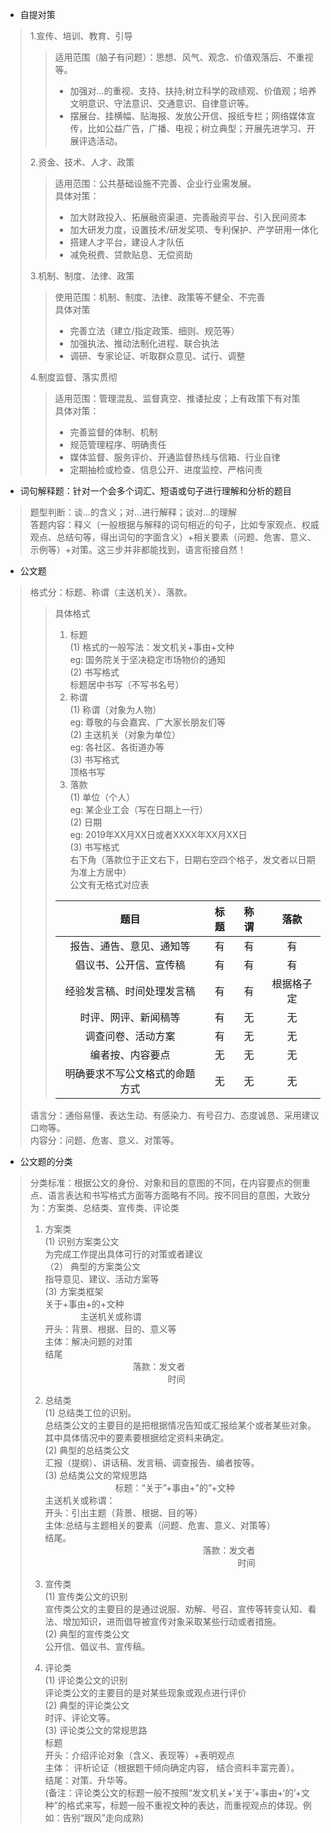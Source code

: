 * 自提对策<br>
> 1.宣传、培训、教育、引导<br>
>> 适用范围（脑子有问题）：思想、风气、观念、价值观落后、不重视等。
>> * 加强对...的重视、支持、扶持;树立科学的政绩观、价值观；培养文明意识、守法意识、交通意识、自律意识等。<br>
>> * 摆展台、挂横幅、贴海报、发放公开信、报纸专栏；网络媒体宣传，比如公益广告，广播、电视；树立典型；开展先进学习、开展评选活动。<br>
>>
> 2.资金、技术、人才、政策<br>
>> 适用范围：公共基础设施不完善、企业行业需发展。<br>
>> 具体对策：<br>
>> * 加大财政投入、拓展融资渠道、完善融资平台、引入民间资本<br>
>> * 加大研发力度，设置技术/研发奖项、专利保护、产学研用一体化<br>
>> * 搭建人才平台，建设人才队伍<br>
>> * 减免税费、贷款贴息、无偿资助<br>
>> 
> 3.机制、制度、法律、政策<br>
>> 使用范围：机制、制度、法律、政策等不健全、不完善<br>
>> 具体对策<br>
>> * 完善立法（建立/指定政策、细则、规范等）<br>
>> * 加强执法、推动法制化进程、联合执法<br>
>> * 调研、专家论证、听取群众意见、试行、调整<br>
>> 
> 4.制度监督、落实贯彻<br>
>> 适用范围：管理混乱、监督真空、推诿扯皮；上有政策下有对策<br>
>> 具体对策：<br>
>> * 完善监督的体制、机制<br>
>> * 规范管理程序、明确责任<br>
>> * 媒体监督、服务评价、开通监督热线与信箱、行业自律<br>
>> * 定期抽检或检查、信息公开、进度监控、严格问责<br>

* 词句解释题：针对一个会多个词汇、短语或句子进行理解和分析的题目<br>
> 题型判断：谈...的含义；对...进行解释；谈对...的理解<br>
> 答题内容：释义（一般根据与解释的词句相近的句子，比如专家观点、权威观点、总结句等，得出词句的字面含义）+相关要素（问题、危害、意义、示例等）+对策。这三步并非都能找到，语言衔接自然！<br>

* 公文题<br>
> 格式分：标题、称谓（主送机关）、落款。<br>
>> 具体格式<br>
>> 1. 标题<br>
>> (1) 格式的一般写法：发文机关+事由+文种<br>
>> eg: 国务院关于坚决稳定市场物价的通知<br>
>> (2) 书写格式<br>
>> 标题居中书写（不写书名号）<br>
>> 2. 称谓<br>
>> (1) 称谓（对象为人物）<br>
>> eg: 尊敬的与会嘉宾、广大家长朋友们等<br>
>> (2) 主送机关（对象为单位）<br>
>> eg: 各社区、各街道办等<br>
>> (3) 书写格式<br>
>> 顶格书写<br>
>> 3. 落款<br>
>> (1) 单位（个人）<br>
>> eg: 某企业工会（写在日期上一行）<br>
>> (2) 日期<br>
>> eg: 2019年XX月XX日或者XXXX年XX月XX日<br>
>> (3) 书写格式<br>
>> 右下角（落款位于正文右下，日期右空四个格子，发文者以日期为准上方居中）<br>
>> 公文有无格式对应表<br>
>>
>>|题目|标题|称谓|落款|
>>|  :----:  | :----:  | :----: | :----: |
>>|报告、通告、意见、通知等|有|有|有|
>>|倡议书、公开信、宣传稿|有|有|有|
>>|经验发言稿、时间处理发言稿|有|有|根据格子定|
>>|时评、网评、新闻稿等|有|无|无|
>>|调查问卷、活动方案|有|无|无|
>>|编者按、内容要点|无|无|无|
>>|明确要求不写公文格式的命题方式|无|无|无|
>>
> 语言分：通俗易懂、表达生动、有感染力、有号召力、态度诚恳、采用建议口吻等。<br>
> 内容分：问题、危害、意义、对策等。<br>

* 公文题的分类<br>
> 分类标准：根据公文的身份、对象和目的意图的不同，在内容要点的侧重点、语言表达和书写格式方面等方面略有不同。按不同目的意图，大致分为：方案类、总结类、宣传类、评论类<br>
> 1. 方案类<br>
> (1) 识别方案类公文<br>
> 为完成工作提出具体可行的对策或者建议<br>
> （2） 典型的方案类公文<br>
> 指导意见、建议、活动方案等<br>
> (3) 方案类框架<br>
> 关于+事由+的+文种<br>
> 　　　　主送机关或称谓<br>
> 开头：背景、根据、目的、意义等<br>
> 主体：解决问题的对策<br>
> 结尾<br>
>    　　　　　　　　　　落款：发文者<br>
> 　　　　　　　　　　　　　　时间<br>
>
> 2. 总结类<br>
> (1) 总结类工位的识别。<br>
> 总结类公文的主要目的是把根据情况告知或汇报给某个或者某些对象。其中具体情况中的要素要根据给定资料来确定。<br>
> (2) 典型的总结类公文<br>
> 汇报（提纲）、讲话稿、发言稿、调查报告、编者按等。<br>
> (3) 总结类公文的常规思路<br>
> 　　　　　　　　标题：“关于”+事由+"的”+文种<br>
> 主送机关或称谓：<br>
> 开头：引出主题（背景、根据、目的等）<br>
> 主体:总结与主题相关的要素（问题、危害、意义、对策等）<br>
> 结尾。<br>
> 　　　　　　　　　　　　　　　　　　落款：发文者<br>
> 　　　　　　　　　　　　　　　　　　　　　　时间<br>
>
> 3. 宣传类<br>
> (1) 宣传类公文的识别<br>
> 宣传类公文的主要目的是通过说服、劝解、号召、宣传等转变认知、看法、增加知识，进而倡导被宣传对象采取某些行动或者措施。<br>
> (2) 典型的宣传类公文<br>
> 公开信、倡议书、宣传稿。<br>
>
> 4. 评论类<br>
> (1) 评论类公文的识别<br>
> 评论类公文的主要目的是对某些现象或观点进行评价<br>
> (2) 典型的评论类公文<br>
> 时评、评论文等。<br>
> (3) 评论类公文的常规思路<br>
> 标题<br>
> 开头：介绍评论对象（含义、表现等）+表明观点<br>
> 主体： 评析论证（根据题干倾向确定内容， 结合资料丰富完善）。<br>
> 结尾：对策、升华等。<br>
> (备注：评论类公文的标题一般不按照“发文机关+‘关于’+事由+‘的’+文种”的格式来写，标题一般不重视文种的表达，而重视观点的体现。例如：告别“跟风”走向成熟)<br>
>
